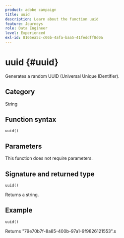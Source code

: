 ```yaml
---
product: adobe campaign
title: uuid
description: Learn about the function uuid
feature: Journeys
role: Data Engineer
level: Experienced
exl-id: 8105ea5c-c06b-4afa-baa5-41feddff8d0a
---
```

# uuid {#uuid}

Generates a random UUID (Universal Unique IDentifier).

## Category

String

## Function syntax

`uuid()`

## Parameters 

This function does not require parameters.

## Signature and returned type

`uuid()`

Returns a string.

## Example

`uuid()`

Returns "79e70b7f-8a85-400b-97a1-9f9826121553".s
